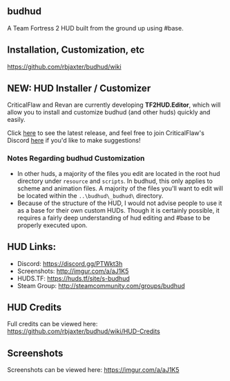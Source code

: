 ## budhud
A Team Fortress 2 HUD built from the ground up using #base.

## Installation, Customization, etc
https://github.com/rbjaxter/budhud/wiki

## NEW: HUD Installer / Customizer
CriticalFlaw and Revan are currently developing **TF2HUD.Editor**, which will allow you to install and customize budhud (and other huds) quickly and easily. 

Click [here](https://github.com/CriticalFlaw/TF2HUD.Editor/releases) to see the latest release, and feel free to join CriticalFlaw's Discord [here](https://discord.gg/hTdtK9vBhE) if you'd like to make suggestions!

### Notes Regarding budhud Customization
- In other huds, a majority of the files you edit are located in the root hud directory under `resource` and `scripts`. In budhud, this only applies to scheme and animation files. A majority of the files you'll want to edit will be located within the `..\budhud\_budhud\` directory.
- Because of the structure of the HUD, I would not advise people to use it as a base for their own custom HUDs. Though it is certainly possible, it requires a fairly deep understanding of hud editing and #base to be properly executed upon.

## HUD Links:
* Discord: https://discord.gg/PTWkt3h
* Screenshots: http://imgur.com/a/aJ1K5
* HUDS.TF: https://huds.tf/site/s-budhud
* Steam Group: http://steamcommunity.com/groups/budhud

## HUD Credits
Full credits can be viewed here: https://github.com/rbjaxter/budhud/wiki/HUD-Credits

## Screenshots
Screenshots can be viewed here: https://imgur.com/a/aJ1K5
